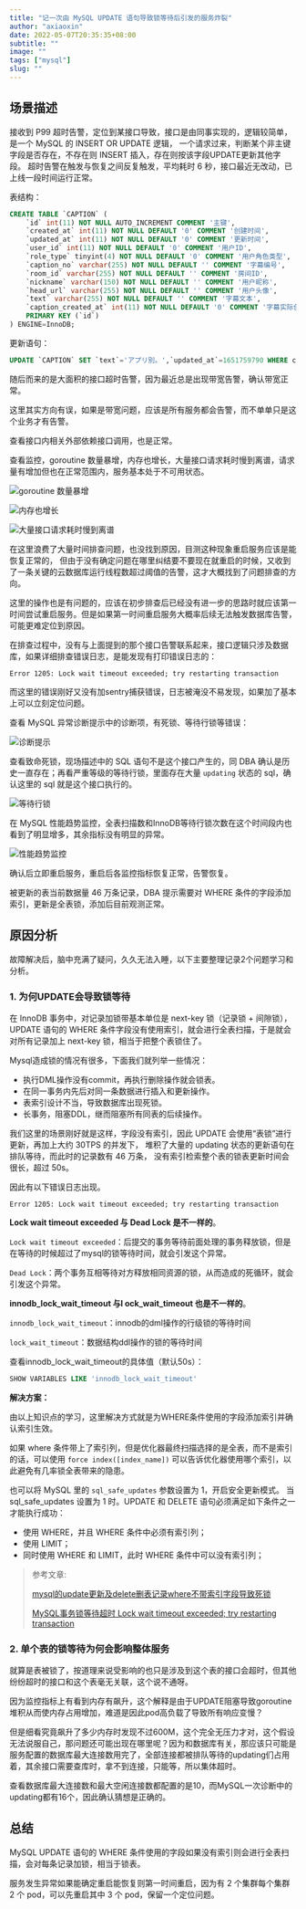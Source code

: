 ```yaml
---
title: "记一次由 MySQL UPDATE 语句导致锁等待后引发的服务炸裂"
author: "axiaoxin"
date: 2022-05-07T20:35:35+08:00
subtitle: ""
image: ""
tags: ["mysql"]
slug: ""
---
```


## 场景描述

接收到 P99 超时告警，定位到某接口导致，接口是由同事实现的，逻辑较简单，是一个 MySQL 的 INSERT OR UPDATE 逻辑，
一个请求过来，判断某个非主键字段是否存在，不存在则 INSERT 插入，存在则按该字段UPDATE更新其他字段。
超时告警在触发与恢复之间反复触发，平均耗时 6 秒，接口最近无改动，已上线一段时间运行正常。

表结构：


```sql
CREATE TABLE `CAPTION` (
    `id` int(11) NOT NULL AUTO_INCREMENT COMMENT '主键',
    `created_at` int(11) NOT NULL DEFAULT '0' COMMENT '创建时间',
    `updated_at` int(11) NOT NULL DEFAULT '0' COMMENT '更新时间',
    `user_id` int(11) NOT NULL DEFAULT '0' COMMENT '用户ID',
    `role_type` tinyint(4) NOT NULL DEFAULT '0' COMMENT '用户角色类型',
    `caption_no` varchar(255) NOT NULL DEFAULT '' COMMENT '字幕编号',
    `room_id` varchar(255) NOT NULL DEFAULT '' COMMENT '房间ID',
    `nickname` varchar(150) NOT NULL DEFAULT '' COMMENT '用户昵称',
    `head_url` varchar(255) NOT NULL DEFAULT '' COMMENT '用户头像',
    `text` varchar(255) NOT NULL DEFAULT '' COMMENT '字幕文本',
    `caption_created_at` int(11) NOT NULL DEFAULT '0' COMMENT '字幕实际创建时间',
    PRIMARY KEY (`id`)
) ENGINE=InnoDB;
```



更新语句：

```sql
UPDATE `CAPTION` SET `text`='アプリ別。',`updated_at`=1651759790 WHERE caption_no='c9060d5-5019-4afb-942b-df784a92311b'
```

随后而来的是大面积的接口超时告警，因为最近总是出现带宽告警，确认带宽正常。

这里其实方向有误，如果是带宽问题，应该是所有服务都会告警，而不单单只是这个业务才有告警。

查看接口内相关外部依赖接口调用，也是正常。

查看监控，goroutine 数量暴增，内存也增长，大量接口请求耗时慢到离谱，请求量有增加但也在正常范围内，服务基本处于不可用状态。

![goroutine 数量暴增](https://user-images.githubusercontent.com/2876405/167233640-4d66d248-1547-4db7-8de1-f7204300fb16.png)

![内存也增长](https://user-images.githubusercontent.com/2876405/167233670-6c02ec56-17c3-415c-a9c5-db7cce6e5f6e.png)

![大量接口请求耗时慢到离谱](https://user-images.githubusercontent.com/2876405/167112541-9218bbb9-0ce6-44ab-9a73-d197932e43c4.png)

在这里浪费了大量时间排查问题，也没找到原因，目测这种现象重启服务应该是能恢复正常的，
但由于没有确定问题在哪里纠结要不要现在就重启的时候，又收到了一条关键的云数据库运行线程数超过阈值的告警，这才大概找到了问题排查的方向。

这里的操作也是有问题的，应该在初步排查后已经没有进一步的思路时就应该第一时间尝试重启服务。但是如果第一时间重启服务大概率后续无法触发数据库告警，可能更难定位到原因。

在排查过程中，没有与上面提到的那个接口告警联系起来，接口逻辑只涉及数据库，如果详细排查错误日志，是能发现有打印错误日志的：

```text
Error 1205: Lock wait timeout exceeded; try restarting transaction
```

而这里的错误刚好又没有加sentry捕获错误，日志被淹没不易发现，如果加了基本上可以立刻定位问题。

查看 MySQL 异常诊断提示中的诊断项，有死锁、等待行锁等错误：

![诊断提示](https://user-images.githubusercontent.com/2876405/167129786-319d0556-8390-48ac-a371-c8a91c5383cb.png)

查看致命死锁，现场描述中的 SQL 语句不是这个接口产生的，同 DBA 确认是历史一直存在；再看严重等级的等待行锁，里面存在大量 `updating` 状态的 sql，确认这里的 sql 就是这个接口执行的。

![等待行锁](https://user-images.githubusercontent.com/2876405/167130557-4174dee5-b29f-4c32-a5e1-bf6518402a23.png)

在 MySQL 性能趋势监控，全表扫描数和InnoDB等待行锁次数在这个时间段内也看到了明显增多，其余指标没有明显的异常。

![性能趋势监控](https://user-images.githubusercontent.com/2876405/167128275-99209841-6ad3-4141-b1be-09d8c2279b69.png)

确认后立即重启服务，重启后各监控指标恢复正常，告警恢复。

被更新的表当前数据量 46 万条记录，DBA 提示需要对 WHERE 条件的字段添加索引，更新是全表锁，添加后目前观测正常。

## 原因分析

故障解决后，脑中充满了疑问，久久无法入睡，以下主要整理记录2个问题学习和分析。

### 1. 为何UPDATE会导致锁等待

在 InnoDB 事务中，对记录加锁带基本单位是 next-key 锁（记录锁 + 间隙锁），UPDATE 语句的 WHERE 条件字段没有使用索引，就会进行全表扫描，于是就会对所有记录加上 next-key 锁，相当于把整个表锁住了。


Mysql造成锁的情况有很多，下面我们就列举一些情况：

- 执行DML操作没有commit，再执行删除操作就会锁表。
- 在同一事务内先后对同一条数据进行插入和更新操作。
- 表索引设计不当，导致数据库出现死锁。
- 长事务，阻塞DDL，继而阻塞所有同表的后续操作。

我们这里的场景刚好就是这样，字段没有索引，因此 UPDATE 会使用“表锁”进行更新，再加上大约 30TPS 的并发下，
堆积了大量的 updating 状态的更新语句在排队等待，而此时的记录数有 46 万条，
没有索引检索整个表的锁表更新时间会很长，超过 50s。

因此有以下错误日志出现。

```
Error 1205: Lock wait timeout exceeded; try restarting transaction
```


**Lock wait timeout exceeded 与 Dead Lock 是不一样的**。

`Lock wait timeout exceeded`：后提交的事务等待前面处理的事务释放锁，但是在等待的时候超过了mysql的锁等待时间，就会引发这个异常。

`Dead Lock`：两个事务互相等待对方释放相同资源的锁，从而造成的死循环，就会引发这个异常。

**innodb_lock_wait_timeout 与l ock_wait_timeout 也是不一样的**。

`innodb_lock_wait_timeout`：innodb的dml操作的行级锁的等待时间

`lock_wait_timeout`：数据结构ddl操作的锁的等待时间

查看innodb_lock_wait_timeout的具体值（默认50s）：

```sql
SHOW VARIABLES LIKE 'innodb_lock_wait_timeout'
```


**解决方案：**

由以上知识点的学习，这里解决方式就是为WHERE条件使用的字段添加索引并确认索引生效。

如果 where 条件带上了索引列，但是优化器最终扫描选择的是全表，而不是索引的话，可以使用 `force index([index_name])` 可以告诉优化器使用哪个索引，以此避免有几率锁全表带来的隐患。

也可以将 MySQL 里的 `sql_safe_updates` 参数设置为 1，开启安全更新模式。
当 sql_safe_updates 设置为 1 时。UPDATE 和 DELETE 语句必须满足如下条件之一才能执行成功：

- 使用 WHERE，并且 WHERE 条件中必须有索引列；
- 使用 LIMIT；
- 同时使用 WHERE 和 LIMIT，此时 WHERE 条件中可以没有索引列；

> 参考文章:
>
> [mysql的update更新及delete删表记录where不带索引字段导致死锁](https://blog.51cto.com/lookingdream/4811416)
>
> [MySQL事务锁等待超时 Lock wait timeout exceeded; try restarting transaction](https://juejin.cn/post/6844904078749728782)

### 2. 单个表的锁等待为何会影响整体服务

就算是表被锁了，按道理来说受影响的也只是涉及到这个表的接口会超时，但其他纷纷超时的接口和这个表毫无关联，这个说不通呀。

因为监控指标上有看到内存有飙升，这个解释是由于UPDATE阻塞导致goroutine堆积从而使内存占用增加，难道是因此pod高负载了导致所有响应变慢？

但是细看究竟飙升了多少内存时发现不过600M，这个完全无压力才对，这个假设无法说服自己，那问题还可能出现在哪里呢？因为和数据库有关，那应该只可能是服务配置的数据库最大连接数用完了，全部连接都被排队等待的updating们占用着，其余接口需要查库时，拿不到连接，只能等，所以集体超时。

查看数据库最大连接数和最大空闲连接数都配置的是10，而MySQL一次诊断中的updating都有16个，因此确认猜想是正确的。

## 总结

MySQL UPDATE 语句的 WHERE 条件使用的字段如果没有索引则会进行全表扫描，会对每条记录加锁，相当于锁表。

服务发生异常如果能确定重启能恢复则第一时间重启，因为有 2 个集群每个集群 2 个 pod，可以先重启其中 3 个 pod，保留一个定位问题。
